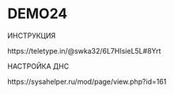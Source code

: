 # DEMO24
<p>ИНСТРУКЦИЯ</p>
<p>https://teletype.in/@swka32/6L7HIsieL5L#8Yrt</p>
<p>НАСТРОЙКА ДНС</p>
<p>https://sysahelper.ru/mod/page/view.php?id=161</p>


<p></p>
